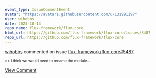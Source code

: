 ```yaml
---
event_type: IssueCommentEvent
avatar: "https://avatars.githubusercontent.com/u/13199119?"
user: wihobbs
date: 2023-10-13
repo_name: flux-framework/flux-core
html_url: https://github.com/flux-framework/flux-core/issues/5487
repo_url: https://github.com/flux-framework/flux-core
---
```


<a href='https://github.com/wihobbs' target='_blank'>wihobbs</a> commented on issue <a href='https://github.com/flux-framework/flux-core/issues/5487' target='_blank'>flux-framework/flux-core#5487</a>.

<small>>>  I think we would need to rename the module...</small>

<a href='https://github.com/flux-framework/flux-core/issues/5487' target='_blank'>View Comment</a>